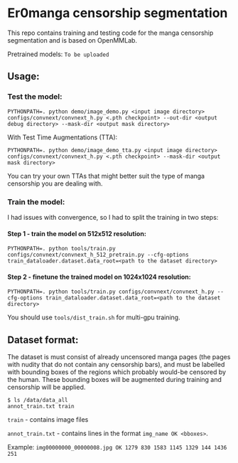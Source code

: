 # Er0manga censorship segmentation

This repo contains training and testing code for the manga censorship segmentation and is based on OpenMMLab. 

Pretrained models: `To be uploaded`


## Usage:

### Test the model:

```
PYTHONPATH=. python demo/image_demo.py <input image directory> configs/convnext/convnext_h.py <.pth checkpoint> --out-dir <output debug directory> --mask-dir <output mask directory>
```

With Test Time Augmentations (TTA):

```
PYTHONPATH=. python demo/image_demo_tta.py <input image directory> configs/convnext/convnext_h.py <.pth checkpoint> --mask-dir <output mask directory>
```

You can try your own TTAs that might better suit the type of manga censorship you are dealing with.


### Train the model:

I had issues with convergence, so I had to split the training in two steps:

#### Step 1 - train the model on 512x512 resolution: 

```
PYTHONPATH=. python tools/train.py configs/convnext/convnext_h_512_pretrain.py --cfg-options train_dataloader.dataset.data_root=<path to the dataset directory>
```

#### Step 2 - finetune the trained model on 1024x1024 resolution: 

```
PYTHONPATH=. python tools/train.py configs/convnext/convnext_h.py --cfg-options train_dataloader.dataset.data_root=<path to the dataset directory>
```


You should use `tools/dist_train.sh` for multi-gpu training.


## Dataset format:

The dataset is must consist of already uncensored manga pages (the pages with nudity that do not contain any censorship bars), and must be labelled with bounding boxes of the regions which probably would-be censored by the human. These bounding boxes will be augmented during training and censorship will be applied.

```
$ ls /data/data_all
annot_train.txt train
```

`train` - contains image files

`annot_train.txt` - contains lines in the format `img_name OK <bboxes>`.

Example: `img00000000_00000008.jpg OK 1279 830 1583 1145 1329 144 1436 251`
